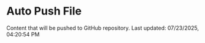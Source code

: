 # Auto Push File

Content that will be pushed to GitHub repository.
Last updated: 07/23/2025, 04:20:54 PM